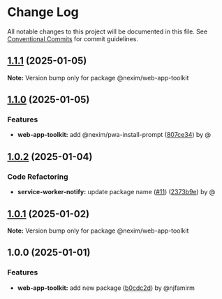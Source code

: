 # Change Log

All notable changes to this project will be documented in this file.
See [Conventional Commits](https://conventionalcommits.org) for commit guidelines.

## [1.1.1](https://github.com/the-nexim/web-app-toolkit/compare/@nexim/web-app-toolkit@1.1.0...@nexim/web-app-toolkit@1.1.1) (2025-01-05)

**Note:** Version bump only for package @nexim/web-app-toolkit

## [1.1.0](https://github.com/the-nexim/web-app-toolkit/compare/@nexim/web-app-toolkit@1.0.2...@nexim/web-app-toolkit@1.1.0) (2025-01-05)

### Features

* **web-app-toolkit:** add @nexim/pwa-install-prompt ([807ce34](https://github.com/the-nexim/web-app-toolkit/commit/807ce343b4b355ace6dbad2459f9f2796297796f)) by @

## [1.0.2](https://github.com/the-nexim/web-app-toolkit/compare/@nexim/web-app-toolkit@1.0.1...@nexim/web-app-toolkit@1.0.2) (2025-01-04)

### Code Refactoring

* **service-worker-notify:** update package name ([#11](https://github.com/the-nexim/web-app-toolkit/issues/11)) ([2373b9e](https://github.com/the-nexim/web-app-toolkit/commit/2373b9ef25ce67138443913f7d5711ef510c248a)) by @

## [1.0.1](https://github.com/the-nexim/web-app-toolkit/compare/@nexim/web-app-toolkit@1.0.0...@nexim/web-app-toolkit@1.0.1) (2025-01-02)

**Note:** Version bump only for package @nexim/web-app-toolkit

## 1.0.0 (2025-01-01)

### Features

* **web-app-toolkit:** add new package ([b0cdc2d](https://github.com/the-nexim/web-app-toolkit/commit/b0cdc2d1da4f470cbffaeaed24aeb2447f73ed28)) by @njfamirm
